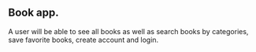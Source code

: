 ## Book app.
A user will be able to see all books as well as search books by categories, save favorite books, create account and login. 